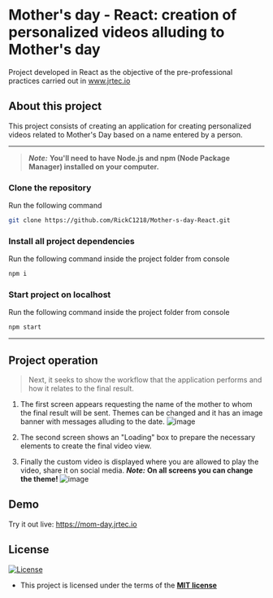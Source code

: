 # Mother's day - React: creation of personalized videos alluding to Mother's day

Project developed in React as the objective of the pre-professional practices carried out in www.jrtec.io

## About this project

This project consists of creating an application for creating personalized videos related to Mother's Day based on a name entered by a person.


---
> ***Note:*** **You'll need to have Node.js and npm (Node Package Manager) installed on your computer.**

### Clone the repository

Run the following command
```sh
git clone https://github.com/RickC1218/Mother-s-day-React.git
```

### Install all project dependencies
Run the following command inside the project folder from console
```sh
npm i
```

### Start project on localhost
Run the following command inside the project folder from console
```sh
npm start
```
---

## Project operation

> Next, it seeks to show the workflow that the application performs and how it relates to the final result.

1. The first screen appears requesting the name of the mother to whom the final result will be sent. Themes can be changed and it has an image banner with messages alluding to the date.
![image](https://user-images.githubusercontent.com/95365813/229987498-a45a2e59-177b-48c7-8f67-233f368f748c.png)

2. The second screen shows an "Loading" box to prepare the necessary elements to create the final video view.

3. Finally the custom video is displayed where you are allowed to play the video, share it on social media. ***Note:*** **On all screens you can change the theme!**
![image](https://user-images.githubusercontent.com/95365813/229987704-a3676ddf-cf31-4ef5-a761-8f788bca58c9.png)

## Demo

Try it out live: https://mom-day.jrtec.io


## License

[![License](http://img.shields.io/:license-mit-blue.svg?style=flat-square)](http://badges.mit-license.org)

- This project is licensed under the terms of the **[MIT license](LICENSE)**
